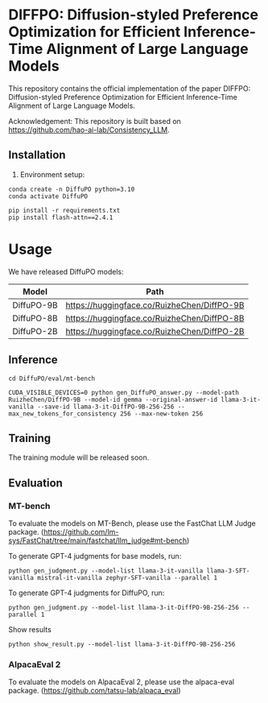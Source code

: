 
# DIFFPO: Diffusion-styled Preference Optimization for Efficient Inference-Time Alignment of Large Language Models


This repository contains the official implementation of the paper DIFFPO: Diffusion-styled Preference Optimization for Efficient
Inference-Time Alignment of Large Language Models.

Acknowledgement: This repository is built based on https://github.com/hao-ai-lab/Consistency_LLM.

## Installation
1. Environment setup:
```
conda create -n DiffuPO python=3.10
conda activate DiffuPO

pip install -r requirements.txt
pip install flash-attn==2.4.1
```

# Usage

We have released DiffuPO models:

| Model      | Path                                        |
|------------|---------------------------------------------|
| DiffuPO-9B | https://huggingface.co/RuizheChen/DiffPO-9B |
| DiffuPO-8B | https://huggingface.co/RuizheChen/DiffPO-8B |
| DiffuPO-2B | https://huggingface.co/RuizheChen/DiffPO-2B |

## Inference 
```
cd DiffuPO/eval/mt-bench

CUDA_VISIBLE_DEVICES=0 python gen_DiffuPO_answer.py --model-path RuizheChen/DiffPO-9B --model-id gemma --original-answer-id llama-3-it-vanilla --save-id llama-3-it-DiffPO-9B-256-256 --max_new_tokens_for_consistency 256 --max-new-token 256
```

## Training

The training module will be released soon.

## Evaluation

### MT-bench

To evaluate the models on MT-Bench, please use the FastChat LLM Judge package. (https://github.com/lm-sys/FastChat/tree/main/fastchat/llm_judge#mt-bench)

To generate GPT-4 judgments for base models, run:
```
python gen_judgment.py --model-list llama-3-it-vanilla llama-3-SFT-vanilla mistral-it-vanilla zephyr-SFT-vanilla --parallel 1
```
To generate GPT-4 judgments for DiffuPO, run:
```
python gen_judgment.py --model-list llama-3-it-DiffPO-9B-256-256 --parallel 1
```
Show results
```
python show_result.py --model-list llama-3-it-DiffPO-9B-256-256
```

### AlpacaEval 2

To evaluate the models on AlpacaEval 2, please use the alpaca-eval package. (https://github.com/tatsu-lab/alpaca_eval)


